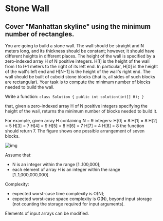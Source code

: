 # Stone Wall
## Cover "Manhattan skyline" using the minimum number of rectangles.

You are going to build a stone wall. The wall should be straight and N meters long, and its thickness should be constant; however, it should have different heights in different places. The height of the wall is specified by a zero-indexed array H of N positive integers. H[I] is the height of the wall from I to I+1 meters to the right of its left end. In particular, H[0] is the height of the wall's left end and H[N−1] is the height of the wall's right end.
The wall should be built of cuboid stone blocks (that is, all sides of such blocks are rectangular). Your task is to compute the minimum number of blocks needed to build the wall.

Write a function:
```class Solution { public int solution(int[] H); }```

that, given a zero-indexed array H of N positive integers specifying the height of the wall, returns the minimum number of blocks needed to build it.

For example, given array H containing N = 9 integers:
H[0] = 8 H[1] = 8 H[2] = 5 H[3] = 7 H[4] = 9 H[5] = 8 H[6] = 7 H[7] = 4 H[8] = 8
the function should return 7. The figure shows one possible arrangement of seven blocks.

![img](https://github.com/marshmallowoverlord/CodingPractice/blob/master/CodingPractice/Codility/07_StacksAndQueues/StoneWall/stonewall.png)

Assume that:
* N is an integer within the range [1..100,000];
* each element of array H is an integer within the range [1..1,000,000,000].

Complexity:
* expected worst-case time complexity is O(N);
* expected worst-case space complexity is O(N), beyond input storage (not counting the storage required for input arguments).

Elements of input arrays can be modified.
